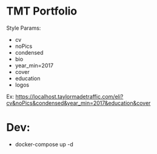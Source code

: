 # TMT Portfolio

Style Params:
- cv
- noPics
- condensed
- bio
- year_min=2017
- cover
- education
- logos


Ex: https://localhost.taylormadetraffic.com/eli?cv&noPics&condensed&year_min=2017&education&cover

# Dev:
- docker-compose up -d

